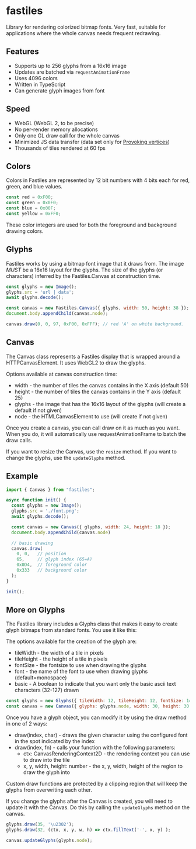 # fastiles

Library for rendering colorized bitmap fonts. Very fast, suitable for applications where the whole canvas needs frequent redrawing.

## Features

  - Supports up to 256 glyphs from a 16x16 image
  - Updates are batched via `requestAnimationFrame`
  - Uses 4096 colors
  - Written in TypeScript
  - Can generate glyph images from font

## Speed

  - WebGL (WebGL 2, to be precise)
  - No per-render memory allocations
  - Only one GL draw call for the whole canvas
  - Minimized JS data transfer (data set only for [Provoking vertices](https://www.khronos.org/opengl/wiki/Primitive#Provoking_vertex))
  - Thousands of tiles rendered at 60 fps

## Colors

Colors in Fastiles are represented by 12 bit numbers with 4 bits each for red, green, and blue values.

```js
const red = 0xF00;
const green = 0x0F0;
const blue = 0x00F;
const yellow = 0xFF0;
```

These color integers are used for both the foreground and background drawing colors.

## Glyphs

Fastiles works by using a bitmap font image that it draws from.  The image *MUST* be a 16x16 layout for the glyphs.  The size of the glyphs (or characters) inferred by the Fastiles.Canvas at construction time.

```js
const glyphs = new Image();
glyphs.src = 'url | data';
await glyphs.decode();

const canvas = new Fastiles.Canvas({ glyphs, width: 50, height: 38 });
document.body.appendChild(canvas.node);

canvas.draw(0, 0, 97, 0xF00, 0xFFF); // red 'A' on white background.
```

## Canvas

The Canvas class represents a Fastiles display that is wrapped around a HTTPCanvasElement.  It uses WebGL2 to draw the glyphs.

Options available at canvas construction time:
- width - the number of tiles the canvas contains in the X axis (default 50)
- height - the number of tiles the canvas contains in the Y axis (default 25)
- glyphs - the image that has the 16x16 layout of the glyphs (will create a default if not given)
- node - the HTMLCanvasElement to use (will create if not given)

Once you create a canvas, you can call draw on it as much as you want.  When you do, it will automatically use requestAnimationFrame to batch the draw calls.

If you want to resize the Canvas, use the `resize` method.  If you want to change the glyphs, use the `updateGlyphs` method.

## Example

```js
import { Canvas } from "fastiles";

async function init() {
  const glyphs = new Image();
  glyphs.src = './font.png';
  await glyphs.decode();

  const canvas = new Canvas({ glyphs, width: 24, height: 18 });
  document.body.appendChild(canvas.node)

  // basic drawing
  canvas.draw(
  	0, 0,   // position
  	65,     // glyph index (65=A)
  	0x0D4,  // foreground color 
  	0x333   // background color 
  );
}

init();
```

## More on Glyphs

The Fastiles library includes a Glyphs class that makes it easy to create glyph bitmaps from standard fonts.  You use it like this:

The options available for the creation of the glyph are:
* tileWidth - the width of a tile in pixels
* tileHeight - the height of a tile in pixels
* fontSize - the fontsize to use when drawing the glyphs
* font - the name of the font to use when drawing glyphs (default=monospace)
* basic - A boolean to indicate that you want only the basic ascii text characters (32-127) drawn

```js
const glyphs = new Glyphs({ tileWidth: 12, tileHeight: 12, fontSize: 14, font: 'monospace' });
const canvas = new Canvas({ glyphs: glyphs.node, width: 30, height: 30 });
```

Once you have a glyph object, you can modify it by using the draw method in one of 2 ways:
* draw(index, char) - draws the given character using the configured font in the spot indicated by the index
* draw(index, fn) - calls your function with the following parameters:
  - ctx: CanvasRenderingContext2D - the rendering context you can use to draw into the tile
  - x, y, width, height: number - the x, y, width, height of the region to draw the glyph into

Custom draw functions are protected by a clipping region that will keep the glyphs from overwriting each other.

If you change the glyphs after the Canvas is created, you will need to update it with the Canvas.  Do this by calling the `updateGlyphs` method on the canvas.

```js
glyphs.draw(35, '\u2302');
glyphs.draw(32, (ctx, x, y, w, h) => ctx.fillText('-', x, y) );

canvas.updateGlyphs(glyphs.node);
```
